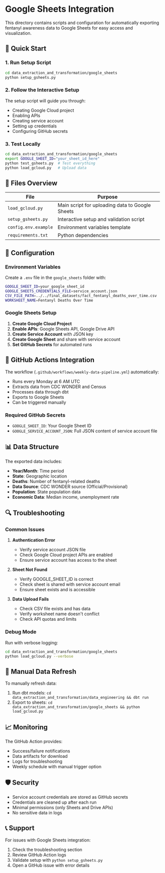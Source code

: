 # Google Sheets Integration

This directory contains scripts and configuration for automatically exporting fentanyl awareness data to Google Sheets for easy access and visualization.

## 🚀 Quick Start

### 1. Run Setup Script
```bash
cd data_extraction_and_transformation/google_sheets
python setup_gsheets.py
```

### 2. Follow the Interactive Setup
The setup script will guide you through:
- Creating Google Cloud project
- Enabling APIs
- Creating service account
- Setting up credentials
- Configuring GitHub secrets

### 3. Test Locally
```bash
cd data_extraction_and_transformation/google_sheets
export GOOGLE_SHEET_ID="your_sheet_id_here"
python test_gsheets.py  # Test everything
python load_gcloud.py   # Upload data
```

## 📁 Files Overview

| File | Purpose |
|------|---------|
| `load_gcloud.py` | Main script for uploading data to Google Sheets |
| `setup_gsheets.py` | Interactive setup and validation script |
| `config.env.example` | Environment variables template |
| `requirements.txt` | Python dependencies |

## 🔧 Configuration

### Environment Variables
Create a `.env` file in the `google_sheets` folder with:
```bash
GOOGLE_SHEET_ID=your_google_sheet_id
GOOGLE_SHEETS_CREDENTIALS_FILE=service_account.json
CSV_FILE_PATH=../../final_datasets/fact_fentanyl_deaths_over_time.csv
WORKSHEET_NAME=Fentanyl Deaths Over Time
```

### Google Sheets Setup
1. **Create Google Cloud Project**
2. **Enable APIs**: Google Sheets API, Google Drive API
3. **Create Service Account** with JSON key
4. **Create Google Sheet** and share with service account
5. **Set GitHub Secrets** for automated runs

## 🤖 GitHub Actions Integration

The workflow (`.github/workflows/weekly-data-pipeline.yml`) automatically:
- Runs every Monday at 6 AM UTC
- Extracts data from CDC WONDER and Census
- Processes data through dbt
- Exports to Google Sheets
- Can be triggered manually

### Required GitHub Secrets
- `GOOGLE_SHEET_ID`: Your Google Sheet ID
- `GOOGLE_SERVICE_ACCOUNT_JSON`: Full JSON content of service account file

## 📊 Data Structure

The exported data includes:
- **Year/Month**: Time period
- **State**: Geographic location
- **Deaths**: Number of fentanyl-related deaths
- **Data Source**: CDC WONDER source (Official/Provisional)
- **Population**: State population data
- **Economic Data**: Median income, unemployment rate

## 🔍 Troubleshooting

### Common Issues

1. **Authentication Error**
   - Verify service account JSON file
   - Check Google Cloud project APIs are enabled
   - Ensure service account has access to the sheet

2. **Sheet Not Found**
   - Verify GOOGLE_SHEET_ID is correct
   - Check sheet is shared with service account email
   - Ensure sheet exists and is accessible

3. **Data Upload Fails**
   - Check CSV file exists and has data
   - Verify worksheet name doesn't conflict
   - Check API quotas and limits

### Debug Mode
Run with verbose logging:
```bash
cd data_extraction_and_transformation/google_sheets
python load_gcloud.py --verbose
```

## 🔄 Manual Data Refresh

To manually refresh data:
1. Run dbt models: `cd data_extraction_and_transformation/data_engineering && dbt run`
2. Export to sheets: `cd data_extraction_and_transformation/google_sheets && python load_gcloud.py`

## 📈 Monitoring

The GitHub Action provides:
- Success/failure notifications
- Data artifacts for download
- Logs for troubleshooting
- Weekly schedule with manual trigger option

## 🛡️ Security

- Service account credentials are stored as GitHub secrets
- Credentials are cleaned up after each run
- Minimal permissions (only Sheets and Drive APIs)
- No sensitive data in logs

## 📞 Support

For issues with Google Sheets integration:
1. Check the troubleshooting section
2. Review GitHub Action logs
3. Validate setup with `python setup_gsheets.py`
4. Open a GitHub issue with error details
